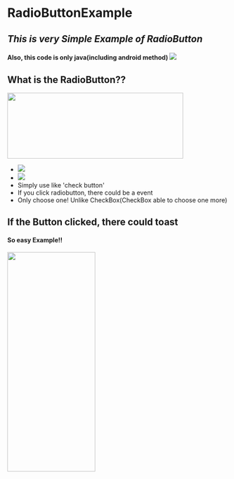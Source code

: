 # RadioButtonExample
## _This is very Simple Example of RadioButton_
#### Also, this code is only java(including android method) <img src ="https://img.shields.io/badge/Java-yellow.svg?&style=flat&logo=java&logoColor=white"/>

## What is the RadioButton??

<img src = "https://user-images.githubusercontent.com/76798832/129898251-1034d92d-9a80-4098-8c26-31e4a39b81a6.png" width="400" height="150"/>

- <img src = "https://img.shields.io/badge/RadioButton-%20-blue"/>
- <img src = "https://img.shields.io/badge/RadioGroup-%20-blue"/>
- Simply use like 'check button'
- If you click radiobutton, there could be a event 
- Only choose one! Unlike CheckBox(CheckBox able to choose one more)<br/>

## If the Button clicked, there could toast <br/>
#### So easy Example!!
<img src = "https://user-images.githubusercontent.com/76798832/130123170-f31a60b8-890a-4565-9216-783ac90d92ba.gif" width="200" height="500"/>


  

